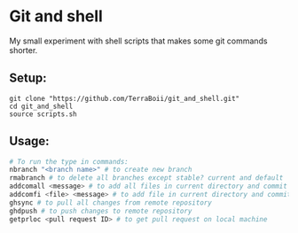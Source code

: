 # Git and shell
My small experiment with shell scripts that makes some git commands shorter.

## Setup:
```shell
git clone "https://github.com/TerraBoii/git_and_shell.git"
cd git_and_shell
source scripts.sh
```

## Usage:
```bash
# To run the type in commands:
nbranch "<branch name>" # to create new branch
rmabranch # to delete all branches except stable? current and default
addcomall <message> # to add all files in current directory and commit with message
addcomfi <file> <message> # to add file in current directory and commit with message 
ghsync # to pull all changes from remote repository
ghdpush # to push changes to remote repository
getprloc <pull request ID> # to get pull request on local machine
```
